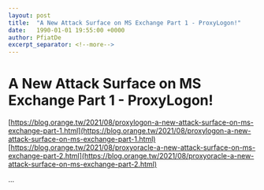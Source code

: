 ```yaml
---
layout: post
title:  "A New Attack Surface on MS Exchange Part 1 - ProxyLogon!"
date:   1990-01-01 19:55:00 +0000
author: PfiatDe
excerpt_separator: <!--more-->
---
```


# A New Attack Surface on MS Exchange Part 1 - ProxyLogon!
[https://blog.orange.tw/2021/08/proxylogon-a-new-attack-surface-on-ms-exchange-part-1.html](https://blog.orange.tw/2021/08/proxylogon-a-new-attack-surface-on-ms-exchange-part-1.html)
[https://blog.orange.tw/2021/08/proxyoracle-a-new-attack-surface-on-ms-exchange-part-2.html](https://blog.orange.tw/2021/08/proxyoracle-a-new-attack-surface-on-ms-exchange-part-2.html)

...
<!--more-->
